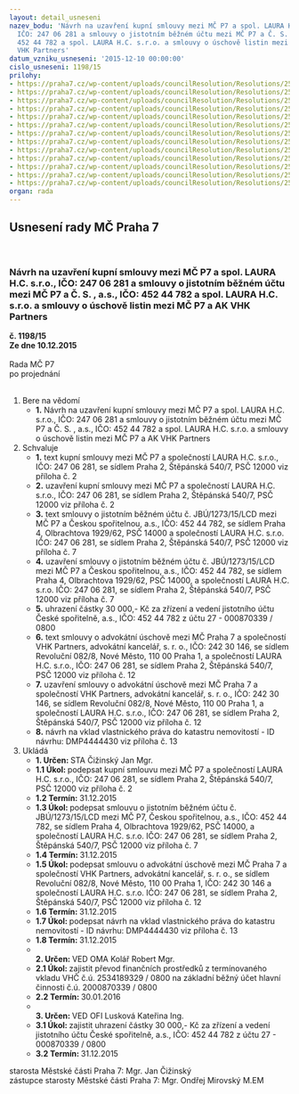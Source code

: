 ```yaml
---
layout: detail_usneseni
nazev_bodu: 'Návrh na uzavření kupní smlouvy mezi MČ P7 a spol. LAURA H.C. s.r.o.,
  IČO: 247 06 281 a smlouvy o jistotním běžném účtu mezi MČ P7 a Č. S. , a.s., IČO:
  452 44 782 a spol. LAURA H.C. s.r.o. a smlouvy o úschově listin mezi MČ P7 a  AK
  VHK Partners'
datum_vzniku_usneseni: '2015-12-10 00:00:00'
cislo_usneseni: 1198/15
prilohy:
- https://praha7.cz/wp-content/uploads/councilResolution/Resolutions/25651/80-15-p%c5%99%c3%adloha_%c4%8d._1_-_d%c5%afvodov%c3%a1_zpr%c3%a1va_-_final.doc
- https://praha7.cz/wp-content/uploads/councilResolution/Resolutions/25651/80-15-p07_1511rad_kupn%c3%ad_smlouva_u_pr%c5%afhonu_38_n%c3%a1vrh_07_finsuper.docx
- https://praha7.cz/wp-content/uploads/councilResolution/Resolutions/25651/80-15-v%c3%bdpis_z_kn_laura_h.c.s.r.o.pdf
- https://praha7.cz/wp-content/uploads/councilResolution/Resolutions/25651/80-15-schemata_vsech_podlazi_u_pruhonu_1338.pdf
- https://praha7.cz/wp-content/uploads/councilResolution/Resolutions/25651/80-15-penb.pdf
- https://praha7.cz/wp-content/uploads/councilResolution/Resolutions/25651/80-15-usneseni_zmc_p7_0191_15-z_10_23.11.2015_sidlo_uradu.doc
- https://praha7.cz/wp-content/uploads/councilResolution/Resolutions/25651/80-15-1273-15-lcd_jb%c3%ba_smlouva_o_jistotn%c3%adm_b%c4%9b%c5%ben%c3%a9m_%c3%ba%c4%8dtu_-_bez_%c3%bav%c4%9bru_%c4%8dsfin_escrow_agreement_3.docx
- https://praha7.cz/wp-content/uploads/councilResolution/Resolutions/25651/80-15-vypis_z_or_laura_hc.pdf
- https://praha7.cz/wp-content/uploads/councilResolution/Resolutions/25651/80-15-vypis_z_or_ceska_sporitelna_a.s.pdf
- https://praha7.cz/wp-content/uploads/councilResolution/Resolutions/25651/80-15-vypis_vhk_partners.pdf
- https://praha7.cz/wp-content/uploads/councilResolution/Resolutions/25651/80-15-usneseni_rmc_p7_0192_15-z_10_23.11.2015_prevod_financi_sidlo_uradu.doc
- https://praha7.cz/wp-content/uploads/councilResolution/Resolutions/25651/80-15-p07_1511rad_smlouva_o_advok%c3%a1tn%c3%ad_%c3%baschov%c4%9b_kupn%c3%ad_smlouvy.doc
- https://praha7.cz/wp-content/uploads/councilResolution/Resolutions/25651/80-15-navrh_na_vklad_id_4444430.pdf
organ: rada
---
```

<div id="ucUsn_pList" class="usn">
	<span><h2>Usnesení rady MČ Praha 7 </h2>
<br></span><div class="standBody">
<span><h3>Návrh na uzavření kupní smlouvy mezi MČ P7 a spol. LAURA H.C. s.r.o., IČO: 247 06 281 a smlouvy o jistotním běžném účtu mezi MČ P7 a Č. S. , a.s., IČO: 452 44 782 a spol. LAURA H.C. s.r.o. a smlouvy o úschově listin mezi MČ P7 a  AK VHK Partners</h3></span><div class="center">
		<strong>č. 1198/15</strong><br>
	</div>
<div class="center">
		<strong>Ze dne 10.12.2015</strong><br><br>
	</div>Rada MČ P7<br> po projednání<br><br><ol>
<li>Bere na vědomí<ul><li>
<strong>1.</strong> Návrh na uzavření kupní smlouvy mezi MČ P7 a spol. LAURA H.C. s.r.o.,  IČO: 247 06 281 a smlouvy o jistotním běžném účtu mezi MČ P7 a Č. S. , a.s., IČO: 452 44 782 a spol. LAURA H.C. s.r.o. a smlouvy o úschově listin mezi MČ P7 a  AK VHK Partners</li></ul>
</li>
<li>Schvaluje<ul>
<li>
<strong>1.</strong> text kupní smlouvy mezi MČ P7 a společností LAURA H.C. s.r.o.,  IČO: 247 06 281, se sídlem Praha 2, Štěpánská 540/7, PSČ 12000 viz příloha č. 2</li>
<li>
<strong>2.</strong> uzavření kupní smlouvy mezi MČ P7 a společností LAURA H.C. s.r.o., IČO: 247 06 281, se sídlem Praha 2, Štěpánská 540/7, PSČ 12000 viz příloha č. 2</li>
<li>
<strong>3.</strong> text smlouvy o jistotním běžném účtu č. JBÚ/1273/15/LCD mezi MČ P7  a Českou spořitelnou, a.s., IČO: 452 44 782, se sídlem Praha 4,  Olbrachtova 1929/62, PSČ 14000 a společností LAURA H.C. s.r.o. IČO: 247 06 281, se sídlem Praha 2, Štěpánská 540/7, PSČ 12000 viz příloha č. 7</li>
<li>
<strong>4.</strong> uzavření smlouvy o jistotním běžném účtu č. JBÚ/1273/15/LCD mezi MČ P7  a Českou spořitelnou, a.s., IČO: 452 44 782, se sídlem Praha 4, Olbrachtova 1929/62, PSČ 14000, a společností LAURA H.C. s.r.o. IČO: 247 06 281,  se sídlem Praha 2, Štěpánská 540/7, PSČ 12000 viz příloha č. 7</li>
<li>
<strong>5.</strong> uhrazení částky 30 000,- Kč za zřízení a vedení jistotního účtu České spořitelně, a.s., IČO: 452 44 782 z účtu 27 - 000870339 / 0800  </li>
<li>
<strong>6.</strong> text smlouvy o advokátní úschově mezi MČ Praha 7 a společností VHK Partners, advokátní kancelář, s. r. o., IČO: 242 30 146, se sídlem Revoluční 082/8, Nové Město, 110 00 Praha 1,  a společností LAURA H.C. s.r.o., IČO: 247 06 281,  se sídlem Praha 2, Štěpánská 540/7, PSČ 12000 viz příloha č. 12</li>
<li>
<strong>7.</strong> uzavření smlouvy o advokátní úschově mezi MČ Praha 7 a společností VHK Partners, advokátní kancelář, s. r. o., IČO: 242 30 146, se sídlem Revoluční 082/8, Nové Město, 110 00 Praha 1,  a společností LAURA H.C. s.r.o., IČO: 247 06 281, se sídlem Praha 2, Štěpánská 540/7, PSČ 12000 viz příloha č. 12</li>
<li>
<strong>8.</strong> návrh na vklad vlastnického práva do katastru nemovitostí - ID návrhu: DMP4444430 viz příloha č. 13     </li>
</ul>
</li>
<li>Ukládá<ul>
<li>
<strong>1. Určen: </strong>STA Čižinský Jan Mgr.</li>
<li>
<strong>1.1 Úkol: </strong>podepsat kupní smlouvu mezi MČ P7 a společností LAURA H.C. s.r.o., IČO: 247 06 281, se sídlem Praha 2, Štěpánská 540/7, PSČ 12000 viz příloha č. 2</li>
<li>
<strong>1.2 Termín: </strong>31.12.2015</li>
<li>
<strong>1.3 Úkol: </strong>podepsat smlouvu o jistotním běžném účtu č. JBÚ/1273/15/LCD mezi MČ P7, Českou spořitelnou, a.s., IČO: 452 44 782, se sídlem Praha 4, Olbrachtova 1929/62, PSČ 14000, a společností LAURA H.C. s.r.o.  IČO: 247 06 281, se sídlem Praha 2, Štěpánská 540/7, PSČ 12000 viz příloha č. 7</li>
<li>
<strong>1.4 Termín: </strong>31.12.2015</li>
<li>
<strong>1.5 Úkol: </strong>podepsat smlouvu o advokátní úschově mezi MČ Praha 7 a společností VHK Partners, advokátní kancelář, s. r. o., se sídlem Revoluční 082/8, Nové Město, 110 00 Praha 1, IČO: 242 30 146 a společností LAURA H.C. s.r.o. IČO: 247 06 281, se sídlem Praha 2, Štěpánská 540/7, PSČ 12000 viz příloha č. 12 </li>
<li>
<strong>1.6 Termín: </strong>31.12.2015</li>
<li>
<strong>1.7 Úkol: </strong>podepsat návrh na vklad vlastnického práva do katastru nemovitostí - ID návrhu: DMP4444430 viz příloha č. 13</li>
<li>
<strong>1.8 Termín: </strong>31.12.2015</li>
<li>
<strong><br>2. Určen: </strong>VED OMA Kolář Robert Mgr.</li>
<li>
<strong>2.1 Úkol: </strong>zajistit převod finančních prostředků z termínovaného vkladu VHČ  č.ú. 2534189329 / 0800 na základní běžný účet hlavní činnosti  č.ú. 2000870339 / 0800 </li>
<li>
<strong>2.2 Termín: </strong>30.01.2016</li>
<li>
<strong><br>3. Určen: </strong>VED OFI Lusková Kateřina Ing.</li>
<li>
<strong>3.1 Úkol: </strong>zajistit uhrazení částky 30 000,- Kč za zřízení a vedení jistotního účtu České spořitelně, a.s., IČO: 452 44 782 z účtu 27 - 000870339 / 0800  </li>
<li>
<strong>3.2 Termín: </strong>31.12.2015</li>
</ul>
</li>
</ol>starosta Městské části Praha 7: Mgr. Jan Čižinský<br>zástupce starosty Městské části Praha 7: Mgr. Ondřej Mirovský M.EM 
</div>
</div>